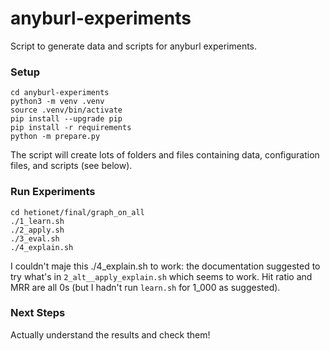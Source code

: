 # anyburl-experiments
Script to generate data and scripts for anyburl experiments.

### Setup

    cd anyburl-experiments
    python3 -m venv .venv
    source .venv/bin/activate
    pip install --upgrade pip
    pip install -r requirements
    python -m prepare.py

The script will create lots of folders and files containing data, configuration files, and scripts (see below).

### Run Experiments

    cd hetionet/final/graph_on_all
    ./1_learn.sh
    ./2_apply.sh
    ./3_eval.sh
    ./4_explain.sh

I couldn't maje this ./4_explain.sh to work: the documentation suggested to try what's in `2_alt__apply_explain.sh` which seems to work. Hit ratio and MRR are all 0s (but I hadn't run `learn.sh` for 1_000 as suggested).

### Next Steps
Actually understand the results and check them!
